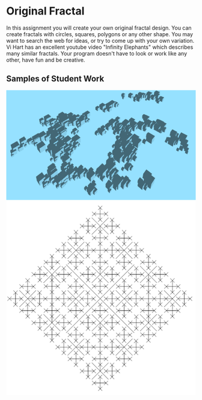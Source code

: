 Original Fractal
===============

In this assignment you will create your own original fractal design. You can create  fractals with circles, squares, polygons or any other shape. You may want to search the web for ideas, or try to come up with your own variation. Vi Hart has an excellent youtube video "Infinity Elephants" which describes many similar fractals. Your program doesn't have to look or work like any other, have fun and be creative.

Samples of Student Work
-----------------------

![alt text](fractal1.PNG)   
![alt text](fractal2.PNG)   
